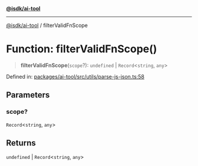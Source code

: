 [**@isdk/ai-tool**](../README.md)

***

[@isdk/ai-tool](../globals.md) / filterValidFnScope

# Function: filterValidFnScope()

> **filterValidFnScope**(`scope`?): `undefined` \| `Record`\<`string`, `any`\>

Defined in: [packages/ai-tool/src/utils/parse-js-json.ts:58](https://github.com/isdk/ai-tool.js/blob/760349925bceb5de6b4188926a13bfb3f0ce4ced/src/utils/parse-js-json.ts#L58)

## Parameters

### scope?

`Record`\<`string`, `any`\>

## Returns

`undefined` \| `Record`\<`string`, `any`\>
